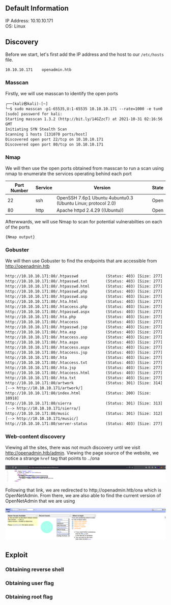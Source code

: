 ## Default Information
IP Address: 10.10.10.171\
OS: Linux

## Discovery

Before we start, let's first add the IP address and the host to our ```/etc/hosts``` file.

```
10.10.10.171    openadmin.htb
```
### Masscan
Firstly, we will use masscan to identify the open ports

```
┌──(kali㉿kali)-[~]
└─$ sudo masscan -p1-65535,U:1-65535 10.10.10.171 --rate=1000 -e tun0
[sudo] password for kali: 
Starting masscan 1.3.2 (http://bit.ly/14GZzcT) at 2021-10-31 02:16:56 GMT
Initiating SYN Stealth Scan
Scanning 1 hosts [131070 ports/host]
Discovered open port 22/tcp on 10.10.10.171                                    
Discovered open port 80/tcp on 10.10.10.171   
```

### Nmap
We will then use the open ports obtained from masscan to run a scan using nmap to enumerate the services operating behind each port

| Port Number | Service | Version | State |
|-----|------------------|----------------------|----------------------|
| 22	| ssh | OpenSSH 7.6p1 Ubuntu 4ubuntu0.3 (Ubuntu Linux; protocol 2.0) | Open |
| 80	| http | Apache httpd 2.4.29 ((Ubuntu)) | Open |

Afterwwards, we will use Nmap to scan for potential vulnerabilties on each of the ports

```
{Nmap output}
```

### Gobuster
We will then use Gobuster to find the endpoints that are accessible from http://openadmin.htb

```
http://10.10.10.171:80/.htpasswd            (Status: 403) [Size: 277]
http://10.10.10.171:80/.htpasswd.txt        (Status: 403) [Size: 277]
http://10.10.10.171:80/.htpasswd.html       (Status: 403) [Size: 277]
http://10.10.10.171:80/.htpasswd.php        (Status: 403) [Size: 277]
http://10.10.10.171:80/.htpasswd.asp        (Status: 403) [Size: 277]
http://10.10.10.171:80/.hta.html            (Status: 403) [Size: 277]
http://10.10.10.171:80/.htaccess.php        (Status: 403) [Size: 277]
http://10.10.10.171:80/.htpasswd.aspx       (Status: 403) [Size: 277]
http://10.10.10.171:80/.hta.php             (Status: 403) [Size: 277]
http://10.10.10.171:80/.htaccess            (Status: 403) [Size: 277]
http://10.10.10.171:80/.htpasswd.jsp        (Status: 403) [Size: 277]
http://10.10.10.171:80/.hta.asp             (Status: 403) [Size: 277]
http://10.10.10.171:80/.htaccess.asp        (Status: 403) [Size: 277]
http://10.10.10.171:80/.hta.aspx            (Status: 403) [Size: 277]
http://10.10.10.171:80/.htaccess.aspx       (Status: 403) [Size: 277]
http://10.10.10.171:80/.htaccess.jsp        (Status: 403) [Size: 277]
http://10.10.10.171:80/.hta                 (Status: 403) [Size: 277]
http://10.10.10.171:80/.htaccess.txt        (Status: 403) [Size: 277]
http://10.10.10.171:80/.hta.jsp             (Status: 403) [Size: 277]
http://10.10.10.171:80/.htaccess.html       (Status: 403) [Size: 277]
http://10.10.10.171:80/.hta.txt             (Status: 403) [Size: 277]
http://10.10.10.171:80/artwork              (Status: 301) [Size: 314] [--> http://10.10.10.171/artwork/]
http://10.10.10.171:80/index.html           (Status: 200) [Size: 10918]
http://10.10.10.171:80/sierra               (Status: 301) [Size: 313] [--> http://10.10.10.171/sierra/]
http://10.10.10.171:80/music                (Status: 301) [Size: 312] [--> http://10.10.10.171/music/]
http://10.10.10.171:80/server-status        (Status: 403) [Size: 277]
```

### Web-content discovery

Viewing all the sites, there was not much discovery until we visit http://openadmin.htb/admin. Viewing the page source of the website, we notice a strange ```href``` tag 
that points to ../ona

![ona href link](https://github.com/joelczk/writeups/blob/main/HTB/Images/OpenAdmin/href_ona.png)

Following that link, we are redirected to http;//openadmin.htb/ona which is OpenNetAdmin. From there, we are also able to find the current version of OpenNetAdmin that we are 
using

![ona site](https://github.com/joelczk/writeups/blob/main/HTB/Images/OpenAdmin/ona.png)
## Exploit
### Obtaining reverse shell
### Obtaining user flag
### Obtaining root flag
